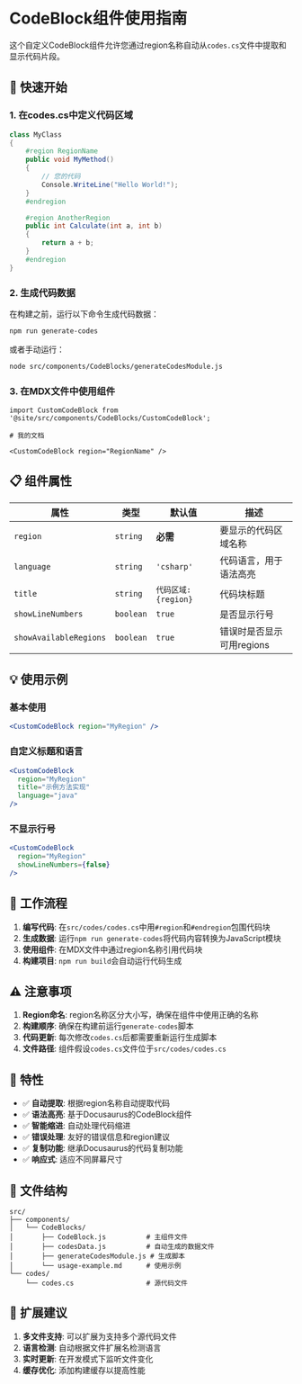 # CodeBlock组件使用指南

这个自定义CodeBlock组件允许您通过region名称自动从`codes.cs`文件中提取和显示代码片段。

## 🚀 快速开始

### 1. 在codes.cs中定义代码区域

```csharp
class MyClass
{
    #region RegionName
    public void MyMethod()
    {
        // 您的代码
        Console.WriteLine("Hello World!");
    }
    #endregion

    #region AnotherRegion
    public int Calculate(int a, int b)
    {
        return a + b;
    }
    #endregion
}
```

### 2. 生成代码数据

在构建之前，运行以下命令生成代码数据：

```bash
npm run generate-codes
```

或者手动运行：

```bash
node src/components/CodeBlocks/generateCodesModule.js
```

### 3. 在MDX文件中使用组件

```mdx
import CustomCodeBlock from '@site/src/components/CodeBlocks/CustomCodeBlock';

# 我的文档

<CustomCodeBlock region="RegionName" />
```

## 📋 组件属性

| 属性                   | 类型      | 默认值               | 描述                      |
| ---------------------- | --------- | -------------------- | ------------------------- |
| `region`               | `string`  | **必需**             | 要显示的代码区域名称      |
| `language`             | `string`  | `'csharp'`           | 代码语言，用于语法高亮    |
| `title`                | `string`  | `代码区域: {region}` | 代码块标题                |
| `showLineNumbers`      | `boolean` | `true`               | 是否显示行号              |
| `showAvailableRegions` | `boolean` | `true`               | 错误时是否显示可用regions |

## 💡 使用示例

### 基本使用
```jsx
<CustomCodeBlock region="MyRegion" />
```

### 自定义标题和语言
```jsx
<CustomCodeBlock 
  region="MyRegion" 
  title="示例方法实现"
  language="java"
/>
```

### 不显示行号
```jsx
<CustomCodeBlock 
  region="MyRegion" 
  showLineNumbers={false}
/>
```

## 🔧 工作流程

1. **编写代码**: 在`src/codes/codes.cs`中用`#region`和`#endregion`包围代码块
2. **生成数据**: 运行`npm run generate-codes`将代码内容转换为JavaScript模块
3. **使用组件**: 在MDX文件中通过region名称引用代码块
4. **构建项目**: `npm run build`会自动运行代码生成

## ⚠️ 注意事项

1. **Region命名**: region名称区分大小写，确保在组件中使用正确的名称
2. **构建顺序**: 确保在构建前运行`generate-codes`脚本
3. **代码更新**: 每次修改`codes.cs`后都需要重新运行生成脚本
4. **文件路径**: 组件假设`codes.cs`文件位于`src/codes/codes.cs`

## 🎨 特性

- ✅ **自动提取**: 根据region名称自动提取代码
- ✅ **语法高亮**: 基于Docusaurus的CodeBlock组件
- ✅ **智能缩进**: 自动处理代码缩进
- ✅ **错误处理**: 友好的错误信息和region建议
- ✅ **复制功能**: 继承Docusaurus的代码复制功能
- ✅ **响应式**: 适应不同屏幕尺寸

## 📁 文件结构

```
src/
├── components/
│   └── CodeBlocks/
│       ├── CodeBlock.js          # 主组件文件
│       ├── codesData.js          # 自动生成的数据文件
│       ├── generateCodesModule.js # 生成脚本
│       └── usage-example.md      # 使用示例
└── codes/
    └── codes.cs                  # 源代码文件
```

## 🤝 扩展建议

1. **多文件支持**: 可以扩展为支持多个源代码文件
2. **语言检测**: 自动根据文件扩展名检测语言
3. **实时更新**: 在开发模式下监听文件变化
4. **缓存优化**: 添加构建缓存以提高性能

